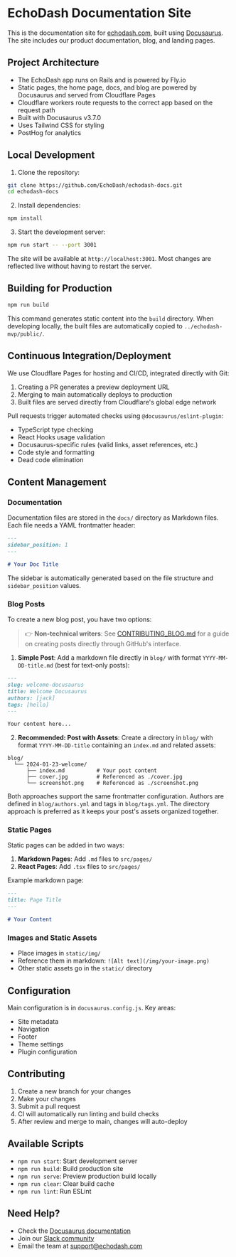 # EchoDash Documentation Site

This is the documentation site for [echodash.com](https://echodash.com), built using [Docusaurus](https://docusaurus.io/). The site includes our product documentation, blog, and landing pages.

## Project Architecture

- The EchoDash app runs on Rails and is powered by Fly.io
- Static pages, the home page, docs, and blog are powered by Docusaurus and served from Cloudflare Pages
- Cloudflare workers route requests to the correct app based on the request path
- Built with Docusaurus v3.7.0
- Uses Tailwind CSS for styling
- PostHog for analytics

## Local Development

1. Clone the repository:

```bash
git clone https://github.com/EchoDash/echodash-docs.git
cd echodash-docs
```

2. Install dependencies:
```bash
npm install
```

3. Start the development server:
```bash
npm run start -- --port 3001
```

The site will be available at `http://localhost:3001`. Most changes are reflected live without having to restart the server.

## Building for Production

```bash
npm run build
```

This command generates static content into the `build` directory. When developing locally, the built files are automatically copied to `../echodash-mvp/public/`.

## Continuous Integration/Deployment

We use Cloudflare Pages for hosting and CI/CD, integrated directly with Git:
1. Creating a PR generates a preview deployment URL
2. Merging to main automatically deploys to production
3. Built files are served directly from Cloudflare's global edge network

Pull requests trigger automated checks using `@docusaurus/eslint-plugin`:
- TypeScript type checking
- React Hooks usage validation
- Docusaurus-specific rules (valid links, asset references, etc.)
- Code style and formatting
- Dead code elimination

## Content Management

### Documentation

Documentation files are stored in the `docs/` directory as Markdown files. Each file needs a YAML frontmatter header:

```markdown
---
sidebar_position: 1
---

# Your Doc Title
```

The sidebar is automatically generated based on the file structure and `sidebar_position` values.

### Blog Posts

To create a new blog post, you have two options:

> 👉 **Non-technical writers**: See [CONTRIBUTING_BLOG.md](CONTRIBUTING_BLOG.md) for a guide on creating posts directly through GitHub's interface.

1. **Simple Post**: Add a markdown file directly in `blog/` with format `YYYY-MM-DD-title.md` (best for text-only posts):
```markdown
---
slug: welcome-docusaurus
title: Welcome Docusaurus
authors: [jack]
tags: [hello]
---

Your content here...
```

2. **Recommended: Post with Assets**: Create a directory in `blog/` with format `YYYY-MM-DD-title` containing an `index.md` and related assets:
```
blog/
  └── 2024-01-23-welcome/
      ├── index.md          # Your post content
      ├── cover.jpg         # Referenced as ./cover.jpg
      └── screenshot.png    # Referenced as ./screenshot.png
```

Both approaches support the same frontmatter configuration. Authors are defined in `blog/authors.yml` and tags in `blog/tags.yml`. The directory approach is preferred as it keeps your post's assets organized together.

### Static Pages

Static pages can be added in two ways:

1. **Markdown Pages**: Add `.md` files to `src/pages/`
2. **React Pages**: Add `.tsx` files to `src/pages/`

Example markdown page:
```markdown
---
title: Page Title
---

# Your Content
```

### Images and Static Assets

- Place images in `static/img/`
- Reference them in markdown: `![Alt text](/img/your-image.png)`
- Other static assets go in the `static/` directory

## Configuration

Main configuration is in `docusaurus.config.js`. Key areas:
- Site metadata
- Navigation
- Footer
- Theme settings
- Plugin configuration

## Contributing

1. Create a new branch for your changes
2. Make your changes
3. Submit a pull request
4. CI will automatically run linting and build checks
5. After review and merge to main, changes will auto-deploy

## Available Scripts

- `npm run start`: Start development server
- `npm run build`: Build production site
- `npm run serve`: Preview production build locally
- `npm run clear`: Clear build cache
- `npm run lint`: Run ESLint

## Need Help?

- Check the [Docusaurus documentation](https://docusaurus.io/docs)
- Join our [Slack community](https://echodash.slack.com)
- Email the team at support@echodash.com